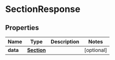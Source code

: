 # SectionResponse

## Properties
Name | Type | Description | Notes
------------ | ------------- | ------------- | -------------
**data** | [**Section**](Section.md) |  |  [optional]

